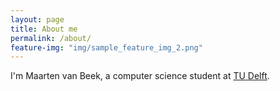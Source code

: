 ```yaml
---
layout: page
title: About me
permalink: /about/
feature-img: "img/sample_feature_img_2.png"
---
```


I'm Maarten van Beek, a computer science student at [TU Delft](http://www.tudelft.nl).
